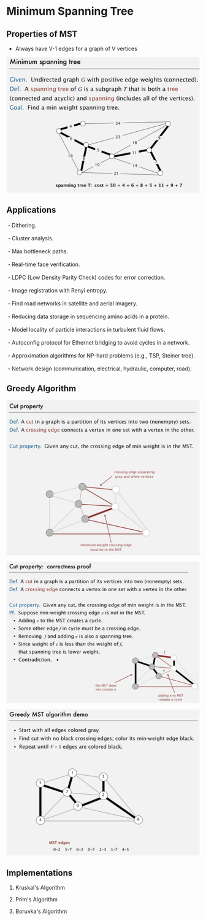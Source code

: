 # Minimum Spanning Tree

## Properties of MST

- Always have V-1 edges for a graph of V vertices

![image](../../media/Minimum-Spanning-Tree-image1.jpg)

## Applications

・Dithering.

・Cluster analysis.

・Max bottleneck paths.

・Real-time face verification.

・LDPC (Low Density Parity Check) codes for error correction.

・Image registration with Renyi entropy.

・Find road networks in satellite and aerial imagery.

・Reducing data storage in sequencing amino acids in a protein.

・Model locality of particle interactions in turbulent fluid flows.

・Autoconfig protocol for Ethernet bridging to avoid cycles in a network.

・Approximation algorithms for NP-hard problems (e.g., TSP, Steiner tree).

・Network design (communication, electrical, hydraulic, computer, road).

## Greedy Algorithm

![image](../../media/Minimum-Spanning-Tree-image2.jpg)

![image](../../media/Minimum-Spanning-Tree-image3.jpg)

![image](../../media/Minimum-Spanning-Tree-image4.jpg)

## Implementations

1. Kruskal's Algorithm

2. Prim's Algorithm

3. Boruvka's Algorithm
